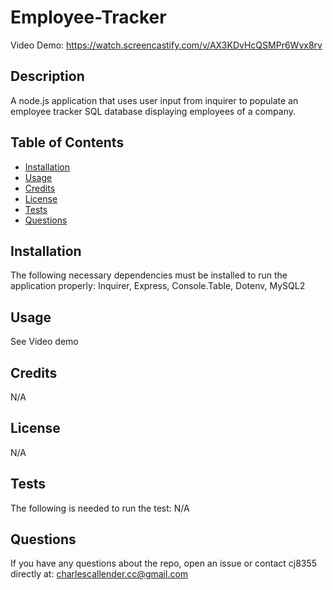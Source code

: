 # Employee-Tracker

Video Demo: https://watch.screencastify.com/v/AX3KDvHcQSMPr6Wvx8rv

## Description
A node.js application that uses user input from inquirer to populate an employee tracker SQL database displaying employees of a company.

## Table of Contents

- [Installation](#installation)
- [Usage](#usage)
- [Credits](#contributing)
- [License](#license)
- [Tests](#tests)
- [Questions](#git)

## Installation
The following necessary dependencies must be installed to run the
application properly: Inquirer, Express, Console.Table, Dotenv, MySQL2

## Usage
See Video demo

## Credits
N/A

## License
N/A

## Tests
The following is needed to run the test: N/A

## Questions
If you have any questions about the repo, open an issue or contact cj8355
directly at: charlescallender.cc@gmail.com